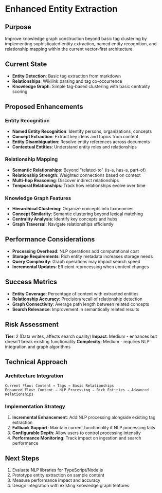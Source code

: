 # Enhanced Entity Extraction

## Purpose
Improve knowledge graph construction beyond basic tag clustering by implementing sophisticated entity extraction, named entity recognition, and relationship mapping within the current vector-first architecture.

## Current State
- **Entity Detection**: Basic tag extraction from markdown
- **Relationships**: Wikilink parsing and tag co-occurrence
- **Knowledge Graph**: Simple tag-based clustering with basic centrality scoring

## Proposed Enhancements

### Entity Recognition
- **Named Entity Recognition**: Identify persons, organizations, concepts
- **Concept Extraction**: Extract key ideas and topics from content
- **Entity Disambiguation**: Resolve entity references across documents
- **Contextual Entities**: Understand entity roles and relationships

### Relationship Mapping
- **Semantic Relationships**: Beyond "related-to" (is-a, has-a, part-of)
- **Relationship Strength**: Weighted connections based on context
- **Multi-hop Reasoning**: Discover indirect relationships
- **Temporal Relationships**: Track how relationships evolve over time

### Knowledge Graph Features
- **Hierarchical Clustering**: Organize concepts into taxonomies
- **Concept Similarity**: Semantic clustering beyond lexical matching
- **Centrality Analysis**: Identify key concepts and hubs
- **Graph Traversal**: Navigate relationships efficiently

## Performance Considerations
- **Processing Overhead**: NLP operations add computational cost
- **Storage Requirements**: Rich entity metadata increases storage needs
- **Query Complexity**: Graph operations may impact search speed
- **Incremental Updates**: Efficient reprocessing when content changes

## Success Metrics
- **Entity Coverage**: Percentage of content with extracted entities
- **Relationship Accuracy**: Precision/recall of relationship detection
- **Graph Connectivity**: Average path length between related concepts
- **Search Relevance**: Improvement in semantically related results

## Risk Assessment
**Tier**: 2 (Data writes, affects search quality)
**Impact**: Medium - enhances but doesn't break existing functionality
**Complexity**: Medium - requires NLP integration and graph algorithms

## Technical Approach

### Architecture Integration
```
Current Flow: Content → Tags → Basic Relationships
Enhanced Flow: Content → NLP Processing → Rich Entities → Advanced Relationships
```

### Implementation Strategy
1. **Incremental Enhancement**: Add NLP processing alongside existing tag extraction
2. **Fallback Support**: Maintain current functionality if NLP processing fails
3. **Configurable Depth**: Allow users to control processing intensity
4. **Performance Monitoring**: Track impact on ingestion and search performance

## Next Steps
1. Evaluate NLP libraries for TypeScript/Node.js
2. Prototype entity extraction on sample content
3. Measure performance impact and accuracy
4. Design integration with existing knowledge graph features

